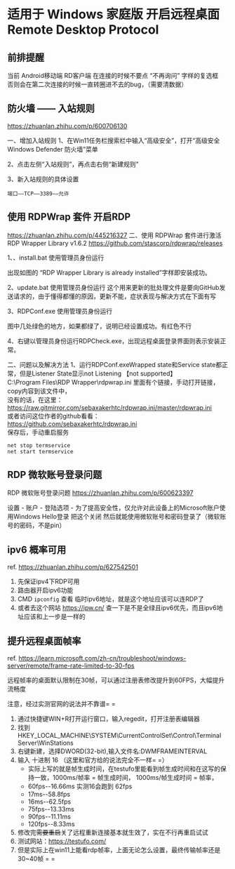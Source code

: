 # 适用于 Windows 家庭版 开启远程桌面 Remote Desktop Protocol

## 前排提醒
当前 Android移动端 RD客户端 在连接的时候不要点 “不再询问” 字样的复选框  
否则会在第二次连接的时候一直转圈进不去的bug，（需要清数据）

## 防火墙 —— 入站规则
https://zhuanlan.zhihu.com/p/600706130


一、增加入站规则
1、在Win11任务栏搜索栏中输入“高级安全”，打开“高级安全 Windows Defender 防火墙”菜单

2、点击左侧“入站规则”，再点击右侧“新建规则”

3、新入站规则的具体设置

`端口——TCP——3389——允许`

## 使用 RDPWrap 套件 开启RDP
https://zhuanlan.zhihu.com/p/445216327
二、使用 RDPWrap 套件进行激活 RDP Wrapper Library v1.6.2
https://github.com/stascorp/rdpwrap/releases

1、、install.bat 使用管理员身份运行

出现如图的 “RDP Wrapper Library is already installed”字样即安装成功。

2、update.bat 使用管理员身份运行
这个用来更新的批处理文件是要向GitHub发送请求的，由于懂得都懂的原因，更新不能，症状表现与解决方式在下面有写

3、RDPConf.exe 使用管理员身份运行

图中几处绿色的地方，如果都绿了，说明已经设置成功。有红色不行

4、右键以管理员身份运行RDPCheck.exe，出现远程桌面登录界面则表示安装正常。

二、问题以及解决方法
1、运行RDPConf.exeWrapped state和Service state都正常，但是Listener State显示not Listening 【not supported】  
C:\Program Files\RDP Wrapper\rdpwrap.ini 里面有个链接，手动打开链接，copy内容到该文件中，  
没有的话，在这里：https://raw.gitmirror.com/sebaxakerhtc/rdpwrap.ini/master/rdpwrap.ini  
或者访问这位作者的github看看：https://github.com/sebaxakerhtc/rdpwrap.ini  
保存后，手动重启服务  
```
net stop termservice
net start termservice
```

## RDP 微软账号登录问题
RDP 微软账号登录问题 https://zhuanlan.zhihu.com/p/600623397

设置 - 账户 - 登陆选项 - 为了提高安全性，仅允许对此设备上的Microsoft账户使用Windows Hello登录  把这个关闭 
然后就能使用微软账号和密码登录了（微软账号的密码，不是pin）

## ipv6 概率可用
ref. https://zhuanlan.zhihu.com/p/627542501

1. 先保证ipv4下RDP可用
2. 路由器开启ipv6功能
3. CMD `ipconfig` 查看 临时ipv6地址，就是这个地址应该可以连RDP了
4. 或者去这个网站 https://ipw.cn/ 查一下是不是全绿且ipv6优先，而且ipv6地址应该和上一步是一样的

## 提升远程桌面帧率
ref. https://learn.microsoft.com/zh-cn/troubleshoot/windows-server/remote/frame-rate-limited-to-30-fps

远程帧率的桌面默认限制在30帧，可以通过注册表修改提升到60FPS，大幅提升流畅度

注意，经过实测官网的说法并不靠谱= =

1. 通过快捷键WIN+R打开运行窗口，输入regedit，打开注册表编辑器
2. 找到HKEY_LOCAL_MACHINE\SYSTEM\CurrentControlSet\Control\Terminal Server\WinStations
3. 右键新建，选择DWORD(32-bit),输入文件名:DWMFRAMEINTERVAL
4. 输入 十进制 16 （这里和官方给的说法完全不一样= =）
    + 实际上写的就是帧生成时间，在testufo里能看到帧生成时间和在这写的保持一致，1000ms/帧率 = 帧生成时间， 1000ms/帧生成时间 = 帧率，
    + 60fps--16.66ms 实测16会跑到  62fps
    + 17ms--58.8fps
    + 16ms--62.5fps
    + 75fps--13.33ms
    + 90fps--11.11ms
    + 120fps--8.33ms
5. 修改完~~需要重启~~关了远程重新连接基本就生效了，实在不行再重启试试
6. 测试网站：https://testufo.com/
7. 但是实际上在win11上能看rdp帧率，上面无论怎么设置，最终传输帧率还是30~40帧 = =